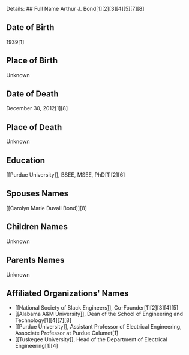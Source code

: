 Details: ## Full Name
Arthur J. Bond[1][2][3][4][5][7][8]

## Date of Birth
1939[1]

## Place of Birth
Unknown

## Date of Death
December 30, 2012[1][8]

## Place of Death
Unknown

## Education
[[Purdue University]], BSEE, MSEE, PhD[1][2][6]

## Spouses Names
[[Carolyn Marie Duvall Bond]][8]

## Children Names
Unknown

## Parents Names
Unknown

## Affiliated Organizations' Names
- [[National Society of Black Engineers]], Co-Founder[1][2][3][4][5]
- [[Alabama A&M University]], Dean of the School of Engineering and Technology[1][4][7][8]
- [[Purdue University]], Assistant Professor of Electrical Engineering, Associate Professor at Purdue Calumet[1]
- [[Tuskegee University]], Head of the Department of Electrical Engineering[1][4]

